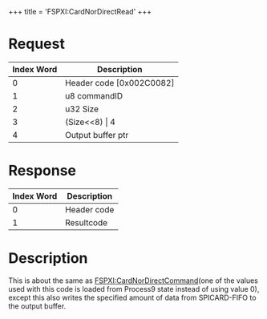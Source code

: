 +++
title = 'FSPXI:CardNorDirectRead'
+++

# Request

| Index Word | Description                |
|------------|----------------------------|
| 0          | Header code \[0x002C0082\] |
| 1          | u8 commandID               |
| 2          | u32 Size                   |
| 3          | (Size\<\<8) \| 4           |
| 4          | Output buffer ptr          |

# Response

| Index Word | Description |
|------------|-------------|
| 0          | Header code |
| 1          | Resultcode  |

# Description

This is about the same as
[FSPXI:CardNorDirectCommand](FSPXI:CardNorDirectCommand "wikilink")(one
of the values used with this code is loaded from Process9 state instead
of using value 0), except this also writes the specified amount of data
from SPICARD-FIFO to the output buffer.